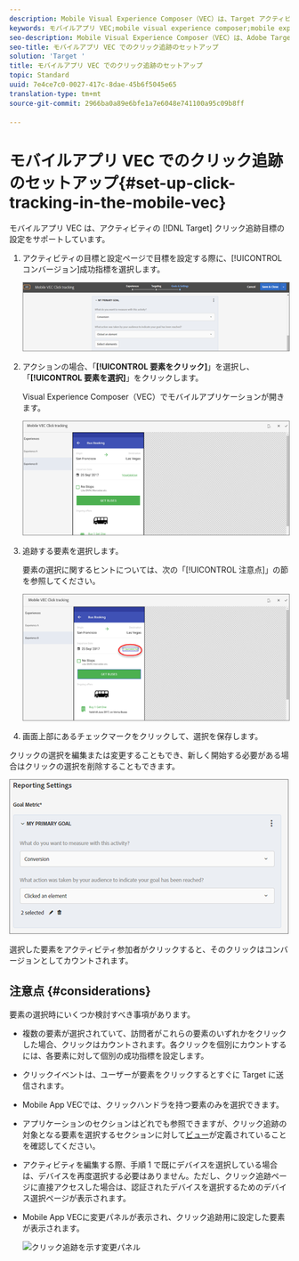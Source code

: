 ```yaml
---
description: Mobile Visual Experience Composer（VEC）は、Target アクティビティのクリック追跡目標の設定をサポートします。
keywords: モバイルアプリ VEC;mobile visual experience composer;mobile experience composer options;mobile experience options;target view;clicks;click tracking;track
seo-description: Mobile Visual Experience Composer（VEC）は、Adobe Targetアクティビティのクリック追跡目標の設定をサポートします。
seo-title: モバイルアプリ VEC でのクリック追跡のセットアップ
solution: 'Target '
title: モバイルアプリ VEC でのクリック追跡のセットアップ
topic: Standard
uuid: 7e4ce7c0-0027-417c-8dae-45b6f5045e65
translation-type: tm+mt
source-git-commit: 2966ba0a89e6bfe1a7e6048e741100a95c09b8ff

---
```



# モバイルアプリ VEC でのクリック追跡のセットアップ{#set-up-click-tracking-in-the-mobile-vec}

モバイルアプリ VEC は、アクティビティの [!DNL Target] クリック追跡目標の設定をサポートしています。

1. アクティビティの目標と設定ページで目標を設定する際に、[!UICONTROL コンバージョン]成功指標を選択します。

   ![](assets/mobile-vec-clicktrack1.png)

1. アクションの場合、「**[!UICONTROL 要素をクリック]**」を選択し、「**[!UICONTROL 要素を選択]**」をクリックします。

   Visual Experience Composer（VEC）でモバイルアプリケーションが開きます。

   ![](assets/mobile-vec-clicktrack2.png)

1. 追跡する要素を選択します。

   要素の選択に関するヒントについては、次の「[!UICONTROL 注意点]」の節を参照してください。

   ![](assets/mobile-vec-clicktrack3.png)

1. 画面上部にあるチェックマークをクリックして、選択を保存します。

クリックの選択を編集または変更することもでき、新しく開始する必要がある場合はクリックの選択を削除することもできます。

![](assets/mobile-vec-clicktrack4.png)

選択した要素をアクティビティ参加者がクリックすると、そのクリックはコンバージョンとしてカウントされます。

## 注意点 {#considerations}

要素の選択時にいくつか検討すべき事項があります。

* 複数の要素が選択されていて、訪問者がこれらの要素のいずれかをクリックした場合、クリックはカウントされます。各クリックを個別にカウントするには、各要素に対して個別の成功指標を設定します。
* クリックイベントは、ユーザーが要素をクリックするとすぐに Target に送信されます。
* Mobile App VECでは、クリックハンドラを持つ要素のみを選択できます。
* アプリケーションのセクションはどれでも参照できますが、クリック追跡の対象となる要素を選択するセクションに対して[ビュー](/help/c-target-mobile-app/c-mobile-visual-experience-composer/mobile-visual-experience-composer.md#target-views)が定義されていることを確認してください。
* アクティビティを編集する際、手順 1 で既にデバイスを選択している場合は、デバイスを再度選択する必要はありません。ただし、クリック追跡ページに直接アクセスした場合は、認証されたデバイスを選択するためのデバイス選択ページが表示されます。
* Mobile App VECに変更パネルが表示され、クリック追跡用に設定した要素が表示されます。

   ![クリック追跡を示す変更パネル
   ](/help/c-target-mobile-app/c-mobile-visual-experience-composer/assets/click-track-modifications-panel.png)